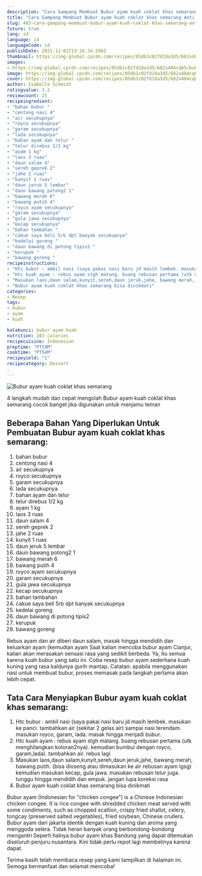 ```yaml
---
description: "Cara Gampang Membuat Bubur ayam kuah coklat khas semarang Anti Gagal"
title: "Cara Gampang Membuat Bubur ayam kuah coklat khas semarang Anti Gagal"
slug: 483-cara-gampang-membuat-bubur-ayam-kuah-coklat-khas-semarang-anti-gagal
future: true
lang: id
language: id
languageCode: id
publishDate: 2021-12-01T13:16:34.598Z 
thumbnail: https://img-global.cpcdn.com/recipes/85db1c02fd18a3d5/682x484cq65/bubur-ayam-kuah-coklat-khas-semarang-foto-resep-utama.png
images:
- https://img-global.cpcdn.com/recipes/85db1c02fd18a3d5/682x484cq65/bubur-ayam-kuah-coklat-khas-semarang-foto-resep-utama.png
image: https://img-global.cpcdn.com/recipes/85db1c02fd18a3d5/682x484cq65/bubur-ayam-kuah-coklat-khas-semarang-foto-resep-utama.png
cover: https://img-global.cpcdn.com/recipes/85db1c02fd18a3d5/682x484cq65/bubur-ayam-kuah-coklat-khas-semarang-foto-resep-utama.png
author: Isabelle Schmidt
ratingvalue: 3.2
reviewcount: 15
recipeingredient:
- "bahan bubur "
- "centong nasi 4"
- "air secukupnya"
- "royco secukupnya"
- "garam secukupnya"
- "lada secukupnya"
- "bahan ayam dan telur "
- "telur direbus 1/2 kg"
- "ayam 1 kg"
- "laos 3 ruas"
- "daun salam 4"
- "sereh geprek 2"
- "jahe 2 ruas"
- "kunyit 1 ruas"
- "daun jeruk 5 lembar"
- "daun bawang potong2 1"
- "bawang merah 6"
- "bawang putih 4"
- "royco ayam secukupnya"
- "garam secukupnya"
- "gula jawa secukupnya"
- "kecap secukupnya"
- "bahan tambahan "
- "cakue saya beli 5rb dpt banyak secukupnya"
- "kedelai goreng "
- "daun bawang di potong tipis2 "
- "kerupuk "
- "bawang goreng "
recipeinstructions:
- "Htc bubur : ambil nasi (saya pakai nasi baru jd masih lembek. masukan ke panci. tambahkan air (sekitar 2 gelas air) sampai nasi terendam. masukan royco, garam, lada. masak hingga menjadi bubur."
- "Htc kuah ayam : rebus ayam stgh matang. buang rebusan pertama (utk menghilangkan kotoran2nya). kemudian bumbui dengan royco, garam,lada). tambahkan air. rebus lagi"
- "Masukan laos,daun salam,kunyit,sereh,daun jeruk,jahe, bawang merah, bawang putih. (bisa dioseng atau dimasukan ke air rebusan ayam lgsg) kemudian masukan kecap, gula jawa. masukan rebusan telur juga. tunggu hingga mendidih dan empuk. jangan lupa koreksi rasa"
- "Bubur ayam kuah coklat khas semarang bisa dinikmati"
categories:
- Resep
tags:
- bubur
- ayam
- kuah

katakunci: bubur ayam kuah 
nutrition: 283 calories
recipecuisine: Indonesian
preptime: "PT19M"
cooktime: "PT54M"
recipeyield: "1"
recipecategory: Dessert
. 
---
```



![Bubur ayam kuah coklat khas semarang](https://img-global.cpcdn.com/recipes/85db1c02fd18a3d5/682x484cq65/bubur-ayam-kuah-coklat-khas-semarang-foto-resep-utama.png)

4 langkah mudah dan cepat mengolah  Bubur ayam kuah coklat khas semarang cocok banget jika digunakan untuk menjamu teman

<!--inarticleads1-->

## Beberapa Bahan Yang Diperlukan Untuk Pembuatan Bubur ayam kuah coklat khas semarang:

1. bahan bubur 
1. centong nasi 4
1. air secukupnya
1. royco secukupnya
1. garam secukupnya
1. lada secukupnya
1. bahan ayam dan telur 
1. telur direbus 1/2 kg
1. ayam 1 kg
1. laos 3 ruas
1. daun salam 4
1. sereh geprek 2
1. jahe 2 ruas
1. kunyit 1 ruas
1. daun jeruk 5 lembar
1. daun bawang potong2 1
1. bawang merah 6
1. bawang putih 4
1. royco ayam secukupnya
1. garam secukupnya
1. gula jawa secukupnya
1. kecap secukupnya
1. bahan tambahan 
1. cakue saya beli 5rb dpt banyak secukupnya
1. kedelai goreng 
1. daun bawang di potong tipis2 
1. kerupuk 
1. bawang goreng 

Rebus ayam dan air diberi daun salam, masak hingga mendidih dan keluarkan ayam (kemudian ayam Saat kalian mencoba bubur ayam Cianjur, kalian akan merasakan sensasi rasa yang sedikit berbeda. Ya, itu semua karena kuah bubur yang satu ini. Coba resep bubur ayam sederhana kuah kuning yang rasa kaldunya gurih mantap. Catatan: apabila menggunakan nasi untuk membuat bubur, proses memasak pada langkah pertama akan lebih cepat. 

<!--inarticleads2-->

## Tata Cara Menyiapkan Bubur ayam kuah coklat khas semarang:

1. Htc bubur : ambil nasi (saya pakai nasi baru jd masih lembek. masukan ke panci. tambahkan air (sekitar 2 gelas air) sampai nasi terendam. masukan royco, garam, lada. masak hingga menjadi bubur.
1. Htc kuah ayam : rebus ayam stgh matang. buang rebusan pertama (utk menghilangkan kotoran2nya). kemudian bumbui dengan royco, garam,lada). tambahkan air. rebus lagi
1. Masukan laos,daun salam,kunyit,sereh,daun jeruk,jahe, bawang merah, bawang putih. (bisa dioseng atau dimasukan ke air rebusan ayam lgsg) kemudian masukan kecap, gula jawa. masukan rebusan telur juga. tunggu hingga mendidih dan empuk. jangan lupa koreksi rasa
1. Bubur ayam kuah coklat khas semarang bisa dinikmati


Bubur ayam (Indonesian for &#34;chicken congee&#34;) is a Chinese Indonesian chicken congee. It is rice congee with shredded chicken meat served with some condiments, such as chopped scallion, crispy fried shallot, celery, tongcay (preserved salted vegetables), fried soybean, Chinese crullers. Bubur ayam dari jakarta identik dengan kuah kuning dan aroma yang menggoda selera. Tidak heran banyak orang berbondong-bondong mengantri Seperti halnya bubur ayam khas Bandung yang dapat ditemukan diseluruh penjuru nusantara. Kini tidak perlu repot lagi membelinya karena dapat. 

Terima kasih telah membaca resep yang kami tampilkan di halaman ini. Semoga bermanfaat dan selamat mencoba!
